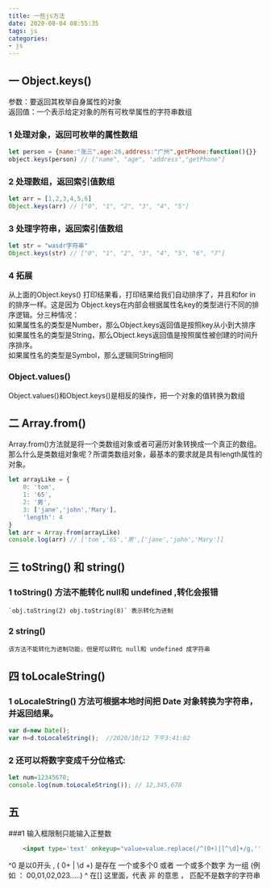 ```yaml
---
title: 一些js方法
date: 2020-08-04 08:55:35
tags: js
categories:
- js
---
```

## 一 Object.keys()
参数：要返回其枚举自身属性的对象  
返回值：一个表示给定对象的所有可枚举属性的字符串数组  
### 1 处理对象，返回可枚举的属性数组
```js
let person = {name:"张三",age:26,address:"广州",getPhone:function(){}}
object.keys(person) // ["name", "age", "address","getPhone"]
```
### 2 处理数组，返回索引值数组
```js
let arr = [1,2,3,4,5,6]
Object.keys(arr) // ["0", "1", "2", "3", "4", "5"]
```
### 3 处理字符串，返回索引值数组
```js
let str = "wasdr字符串"
Object.keys(str) // ["0", "1", "2", "3", "4", "5", "6", "7"]
```
### 4 拓展
从上面的Object.keys() 打印结果看，打印结果给我们自动排序了，并且和for in 的排序一样。这是因为 Object.keys在内部会根据属性名key的类型进行不同的排序逻辑。分三种情况：  
如果属性名的类型是Number，那么Object.keys返回值是按照key从小到大排序  
如果属性名的类型是String，那么Object.keys返回值是按照属性被创建的时间升序排序。  
如果属性名的类型是Symbol，那么逻辑同String相同

### Object.values()
Object.values()和Object.keys()是相反的操作，把一个对象的值转换为数组

## 二 Array.from()
Array.from()方法就是将一个类数组对象或者可遍历对象转换成一个真正的数组。  
那么什么是类数组对象呢？所谓类数组对象，最基本的要求就是具有length属性的对象。
```js
let arrayLike = {
    0: 'tom', 
    1: '65',
    2: '男',
    3: ['jane','john','Mary'],
    'length': 4
}
let arr = Array.from(arrayLike)
console.log(arr) // ['tom','65','男',['jane','john','Mary']]
```

## 三 toString()  和 string()
### 1 toString() 方法不能转化 null和 undefined ,转化会报错 
    `obj.toString(2) obj.toString(8)` 表示转化为进制
### 2 string()
    该方法不能转化为进制功能，但是可以转化 null和 undefined 成字符串

## 四 toLocaleString()
### 1 oLocaleString() 方法可根据本地时间把 Date 对象转换为字符串，并返回结果。
```js
var d=new Date();
var n=d.toLocaleString();  //2020/10/12 下午3:41:02
```
### 2 还可以将数字变成千分位格式:
```js
let num=12345678;
console.log(num.toLocaleString()); // 12,345,678
```

## 五
###1 输入框限制只能输入正整数
```html
    <input type='text' onkeyup="value=value.replace(/^(0+)|[^\d]+/g,'')" v-model="inputNum1" placeholder="请输入起始条数">
```
^0  是以0开头  , ( 0+ | \d +) 是存在   一个或多个0    或者     一个或多个数字  为一组   (例如 ： 00,01,02,023.....)
^ 在[] 这里面，代表 非 的意思 ， 匹配不是数字的字符串





 

